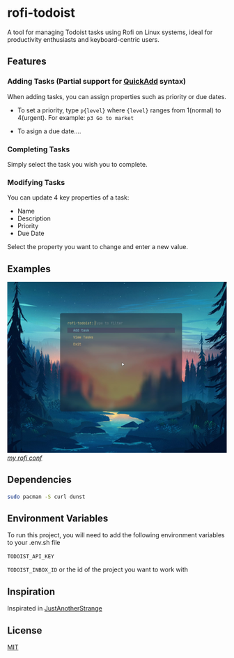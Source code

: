 
# rofi-todoist

A tool for managing Todoist tasks using Rofi on Linux systems, ideal for productivity enthusiasts and keyboard-centric users.

## Features

### Adding Tasks (Partial support for [QuickAdd](https://todoist.com/es/help/articles/task-quick-add-va4Lhpzz) syntax)

When adding tasks, you can assign properties such as priority or due dates.

- To set a priority, type `p{level}` where `{level}` ranges from 1(normal) to 4(urgent). For example: `p3 Go to market`

- To asign a due date....

### Completing Tasks

Simply select the task you wish you to complete.

### Modifying Tasks

You can update 4 key properties of a task:

- Name
- Description
- Priority
- Due Date

Select the property you want to change and enter a new value.

## Examples

![App Screenshot](public/menu.png)
[*my rofi conf*](https://github.com/vcntttt/dotfiles/tree/main/.config/rofi)

## Dependencies

```zsh
sudo pacman -S curl dunst
```

## Environment Variables

To run this project, you will need to add the following environment variables to your .env.sh file

`TODOIST_API_KEY`

`TODOIST_INBOX_ID` or the id of the project you want to work with

## Inspiration

Inspirated in [JustAnotherStrange](https://github.com/JustAnotherStrange/rofi-todoist)

## License

[MIT](https://choosealicense.com/licenses/mit/)
